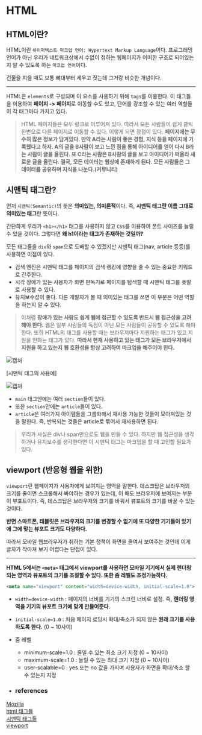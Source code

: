 #  HTML

## HTML이란?
HTML이란 `하이퍼텍스트 마크업 언어: Hypertext Markup Language`이다. 프로그래밍 언어가 아닌 우리가 네트워크상에서 수없이 접하는 웹페이지가 어떠한 구조로 되어있는지 알 수 있도록 하는 `마크업 언어`이다.

건물을 지을 때도 보통 뼈대부터 세우고 짓는데 그거랑 비슷한 개념이다.

---

HTML은 `elements`로 구성되며 이 요소를 사용하기 위해 `tags`를 이용한다.
이 태그들을 이용하여 **페이지 -> 페이지**로 이동할 수도 있고, 단어를 강조할 수 있는 여러 역할들이 각 태그마다 가지고 있다.

> HTML 페이지들은 모두 링크로 이루어져 있다. 따라서 모든 사람들이 쉽게 클릭 한번으로 다른 페이지로 이동할 수 있다. 이렇게 되면 장점이 있다.
> **페이지에는 무수히 많은 정보가 담겨있다. 만약 A라는 사람이 좋은 경험, 지식 등을 페이지에 기록했다고 하자. A의 글을 B사람이 보고 느낀 점을 통해 아이디어를 얻어 다시 B라는 사람이 글을 올린다. 또 C라는 사람은 B사람의 글을 보고 아이디어가 떠올라 새로운 글을 올린다.
> 결국, 모든 데이터는 웹상에 존재하게 된다. 모든 사람들은 그 데이터를 공유하며 지식을 나눈다.(커뮤니티)**

## 시맨틱 태그란?
먼저 `시맨틱(Semantic)`의 뜻은 **의미있는, 의미론적**이다. 즉, **시맨틱 태그란 이름 그대로 의미있는 태그**란 뜻이다.

간단하게 우리가 `<h1></h1>` 태그를 사용하지 않고 `CSS`를 이용하여 폰트 사이즈를 늘릴 수 있을 것이다. 그렇다면 **왜 h1이라는 태그가 존재하는 것일까?**

모든 태그들을 `div`와 `span`으로 도배할 수 있겠지만 시맨틱 태그(nav, article 등등)를 사용하면 이점이 있다.

- 검색 엔진은 시맨틱 태그를 페이지의 검색 랭킹에 영향을 줄 수 있는 중요한 키워드로 간주한다.
- 시각 장애가 있는 사용자가 화면 판독기로 페이지를 탐색할 때 시맨틱 태그를 푯말로 사용할 수 있다.
- 유지보수성이 좋다. 다른 개발자가 볼 때 의미있는 태그를 쓰면 이 부분은 어떤 역할을 하는지 알 수 있다.

> 이처럼 **장애가 있는 사람도 쉽게 웹에 접근할 수 있도록 반드시 웹 접근성을 고려해야 한다.** 웹은 일부 사람들의 독점이 아닌 모든 사람들이 공유할 수 있도록 해야한다.
> 또한 HTML의 태그를 사용할 때는 브라우저마다 지원하는 태그가 있고 지원을 안하는 태그가 있다. **따라서 현재 사용하고 있는 태그가 모든 브라우저에서 지원을 하고 있는지 웹 호환성을 항상 고려하여 마크업을 해주어야 한다.**

![캡처](https://user-images.githubusercontent.com/55525868/110318631-105a6d00-8051-11eb-8fb3-b6adcd63711d.PNG)

[시맨틱 태그의 사용예]

![캡처](https://user-images.githubusercontent.com/55525868/110318967-91b1ff80-8051-11eb-9478-ab259fe35bf2.PNG)

- `main` 태그안에는 여러 `section`들이 있다.
- 또한 `section`안에는 `article`들이 있다.
- `article`은 여러가지 아이템들을 그룹화해서 재사용 가능한 것들이 모아져있는 것을 말한다. 즉, 반복되는 것들은 article로 묶어서 재사용하면 된다.

> 우리가 사실은 div나 span만으로도 웹을 만들 수 있다. 하지만 웹 접근성을 생각하거나 유지보수를 생각한다면 이 시맨틱 태그는 마크업을 할 때 고민할 필요가 있다.

## viewport (반응형 웹을 위한)
`viewport`란 웹페이지가 사용자에게 보여지는 영역을 말한다. 데스크탑은 브라우저의 크기를 줄이면 스크롤해서 봐야하는 경우가 있는데, 이 때도 브라우저에 보여지는 부분이 뷰포트이다. 즉, 데스크탑은 브라우저의 크기를 바꿔서 뷰포트의 크기를 바꿀 수 있는 것이다.

**반면 스마트폰, 태블릿은 브라우저의 크기를 변경할 수 없기에 또 다양한 기기들이 있기에 그에 맞는 뷰포트 크기도 다양하다.**

따라서 모바일 웹브라우저가 취하는 기본 정책이 화면을 줄여서 보여주는 것인데 이게 글자가 작아져 보기 어렵다는 단점이 있다.

---

**HTML 5에서는 `<meta>` 태그에서 viewport를 사용하면 모바일 기기에서 실제 렌더링되는 영역과 뷰포트의 크기를 조절할 수 있다. 또한 줌 레벨도 조정가능하다.**

```html
<meta name="viewport" content="width=device-width, initial-scale=1.0">
```

- `width=device-width` : 페이지의 너비를 기기의 스크린 너비로 설정. 즉, **렌더링 영역을 기기의 뷰포트 크기에 맞게 만들어준다.**
- `initial-scale=1.0` : 처음 페이지 로딩시 확대/축소가 되지 않은 **원래 크기를 사용하도록 한다.** (0 ~ 10사이)
- 줌 레벨
	- minimum-scale=1.0 : 줄일 수 있는 최소 크기 지정  (0 ~ 10사이)
	- maximum-scale=1.0 : 늘릴 수 있는 최대 크기 지정  (0 ~ 10사이)
	- user-scalable=0 : yes 또는 no 값을 가지며 사용자가 화면을 확대/축소 할 수 있는지 지정

- ### references

[Mozilla](https://developer.mozilla.org/ko/docs/Learn/HTML/Introduction_to_HTML/Getting_started)  
[html 태그들](https://developer.mozilla.org/ko/docs/Web/HTML/Element#%EB%A9%94%EC%9D%B8_%EB%A3%A8%ED%8A%B8)  
[시맨틱 태그들](https://developer.mozilla.org/ko/docs/Web/HTML/Element/article)  
[viewport](https://offbyone.tistory.com/110)
